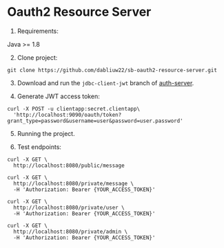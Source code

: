 # Oauth2 Resource Server

1. Requirements:

Java >= 1.8

2. Clone project:

```
git clone https://github.com/dabliuw22/sb-oauth2-resource-server.git
```

3. Download and run the `jdbc-client-jwt` branch of [auth-server](https://github.com/dabliuw22/sb-oauth2-auth-server).

4. Generate JWT access token:

```
curl -X POST -u clientapp:secret.clientapp\
  'http://localhost:9090/oauth/token?grant_type=password&username=user&password=user.password'
```

5. Running the project.

6. Test endpoints:

```
curl -X GET \
  http://localhost:8080/public/message
  
curl -X GET \
  http://localhost:8080/private/message \
  -H 'Authorization: Bearer {YOUR_ACCESS_TOKEN}'
  
curl -X GET \
  http://localhost:8080/private/user \
  -H 'Authorization: Bearer {YOUR_ACCESS_TOKEN}'
  
curl -X GET \
  http://localhost:8080/private/admin \
  -H 'Authorization: Bearer {YOUR_ACCESS_TOKEN}'
```